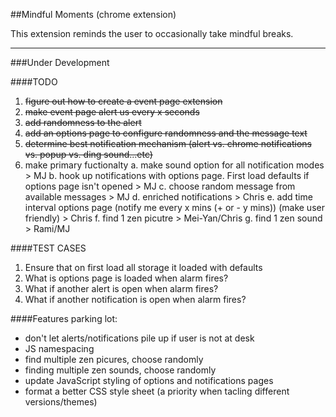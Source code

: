 ##Mindful Moments (chrome extension)

This extension reminds the user to occasionally take mindful breaks.

---

###Under Development 

####TODO
1. ~~figure out how to create a event page extension~~
2. ~~make event page alert us every x seconds~~
3. ~~add randomness to the alert~~
4. ~~add an options page to configure randomness and the message text~~
5. ~~determine best notification mechanism (alert vs. chrome notifications vs. popup vs. ding sound...etc)~~
6. make primary fuctionalty
  a. make sound option for all notification modes > MJ
  b. hook up notifications with options page. First load defaults if options page isn't opened > MJ
  c. choose random message from available messages > MJ
  d. enriched notifications > Chris
  e. add time interval options page (notify me every x mins (+ or - y mins)) (make user friendly) > Chris
  f. find 1 zen picutre > Mei-Yan/Chris
  g. find 1 zen sound > Rami/MJ 

####TEST CASES
1. Ensure that on first load all storage it loaded with defaults
2. What is options page is loaded when alarm fires?
3. What if another alert is open when alarm fires?
4. What if another notification is open when alarm fires?

####Features parking lot:
- don't let alerts/notifications pile up if user is not at desk
- JS namespacing
- find multiple zen picures, choose randomly
- finding multiple zen sounds, choose randomly
- update JavaScript styling of options and notifications pages
- format a better CSS style sheet (a priority when tacling different versions/themes)
